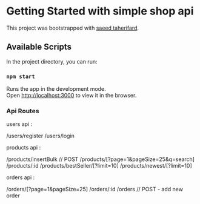# Getting Started with simple shop api

This project was bootstrapped with [saeed taherifard](https://github.com/saeidtf/simple-shop-api).

## Available Scripts

In the project directory, you can run:

### `npm start`

Runs the app in the development mode.\
Open [http://localhost:3000](http://localhost:3000) to view it in the browser.


### Api Routes

users api :

/users/register
/users/login

products api :

/products/insertBulk // POST
/products/[?page=1&pageSize=25&q=search]
/products/:id
/products/bestSeller/[?limit=10]
/products/newest/[?limit=10]

orders api :

/orders/[?page=1&pageSize=25]
/orders/:id
/orders // POST - add new order



